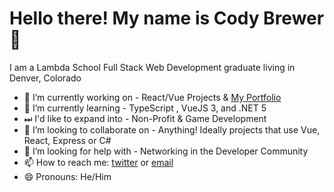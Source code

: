 
# Hello there! My name is Cody Brewer 👋

I am a Lambda School Full Stack Web Development graduate living in Denver, Colorado

- 🔭 I’m currently working on - React/Vue Projects & [My Portfolio](https://codybrewer.dev)
- 🌱 I’m currently learning - TypeScript , VueJS 3, and .NET 5
- ⏭ I'd like to expand into - Non-Profit & Game Development
- 👯 I’m looking to collaborate on - Anything! Ideally projects that use Vue, React, Express or C#
- 🤔 I’m looking for help with - Networking in the Developer Community
- 📫 How to reach me: [twitter](https://twitter.com/CodyBrewerDev) or [email](codybrewerdev+github@gmail.com)
- 😄 Pronouns: He/Him

